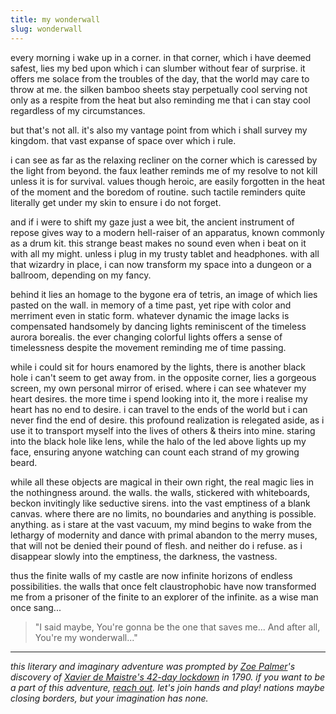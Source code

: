 ```yaml
---
title: my wonderwall
slug: wonderwall
---
```

every morning i wake up in a corner. in that corner, which i have deemed safest, lies my bed upon which i can slumber without fear of surprise. it offers me solace from the troubles of the day, that the world may care to throw at me. the silken bamboo sheets stay perpetually cool serving not only as a respite from the heat but also reminding me that i can stay cool regardless of my circumstances.

but that's not all. it's also my vantage point from which i shall survey my kingdom. that vast expanse of space over which i rule.

i can see as far as the relaxing recliner on the corner which is caressed by the light from beyond. the faux leather reminds me of my resolve to not kill unless it is for survival. values though heroic, are easily forgotten in the heat of the moment and the boredom of routine. such tactile reminders quite literally get under my skin to ensure i do not forget.

and if i were to shift my gaze just a wee bit, the ancient instrument of repose gives way to a modern hell-raiser of an apparatus, known commonly as a drum kit. this strange beast makes no sound even when i beat on it with all my might. unless i plug in my trusty tablet and headphones. with all that wizardry in place, i can now transform my space into a dungeon or a ballroom, depending on my fancy.

behind it lies an homage to the bygone era of tetris, an image of which lies pasted on the wall. in memory of a time past, yet ripe with color and merriment even in static form. whatever dynamic the image lacks is compensated handsomely by dancing lights reminiscent of the timeless aurora borealis. the ever changing colorful lights offers a sense of timelessness despite the movement reminding me of time passing.

while i could sit for hours enamored by the lights, there is another black hole i can't seem to get away from. in the opposite corner, lies a gorgeous screen, my own personal mirror of erised. where i can see whatever my heart desires. the more time i spend looking into it, the more i realise my heart has no end to desire. i can travel to the ends of the world but i can never find the end of desire. this profound realization is relegated aside, as i use it to transport myself into the lives of others & theirs into mine. staring into the black hole like lens, while the halo of the led above lights up my face, ensuring anyone watching can count each strand of my growing beard.

while all these objects are magical in their own right, the real magic lies in the nothingness around. the walls. the walls, stickered with whiteboards, beckon invitingly like seductive sirens. into the vast emptiness of a blank canvas. where there are no limits, no boundaries and anything is possible. anything. as i stare at the vast vacuum, my mind begins to wake from the lethargy of modernity and dance with primal abandon to the merry muses, that will not be denied their pound of flesh. and neither do i refuse. as i disappear slowly into the emptiness, the darkness, the vastness.

thus the finite walls of my castle are now infinite horizons of endless possibilities. the walls that once felt claustrophobic have now transformed me from a prisoner of the finite to an explorer of the infinite. as a wise man once sang...

> "I said maybe,
> You're gonna be the one that saves me...
> And after all,
> You're my wonderwall..."

---
*this literary and imaginary adventure was prompted by *[*Zoe Palmer*](https://twitter.com/palmerish)*'s discovery of *[*Xavier de Maistre's 42-day lockdown*](https://www.laphamsquarterly.org/travel/small-world)* in 1790. if you want to be a part of this adventure, [reach out](https://twitter.com/reddy2go). let's join hands and play! nations maybe closing borders, but your imagination has none.*

